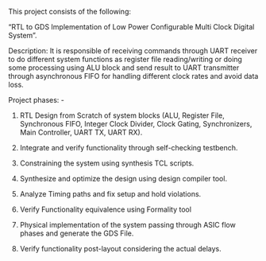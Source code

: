 This project consists of the following:

“RTL to GDS Implementation of Low Power Configurable Multi Clock Digital System”.

Description: It is responsible of receiving commands through UART receiver to do different system functions as register file reading/writing or doing some processing using ALU block 
and send result to UART transmitter through asynchronous FIFO for handling different clock rates and avoid data loss.

Project phases: -

1) RTL Design from Scratch of system blocks (ALU, Register File, Synchronous FIFO, Integer Clock Divider, Clock Gating, Synchronizers, Main Controller, UART TX, UART RX).
   
2) Integrate and verify functionality through self-checking testbench.

3) Constraining the system using synthesis TCL scripts.

4) Synthesize and optimize the design using design compiler tool.

5) Analyze Timing paths and fix setup and hold violations.

6) Verify Functionality equivalence using Formality tool

7) Physical implementation of the system passing through ASIC flow phases and generate the GDS File.

8) Verify functionality post-layout considering the actual delays.
